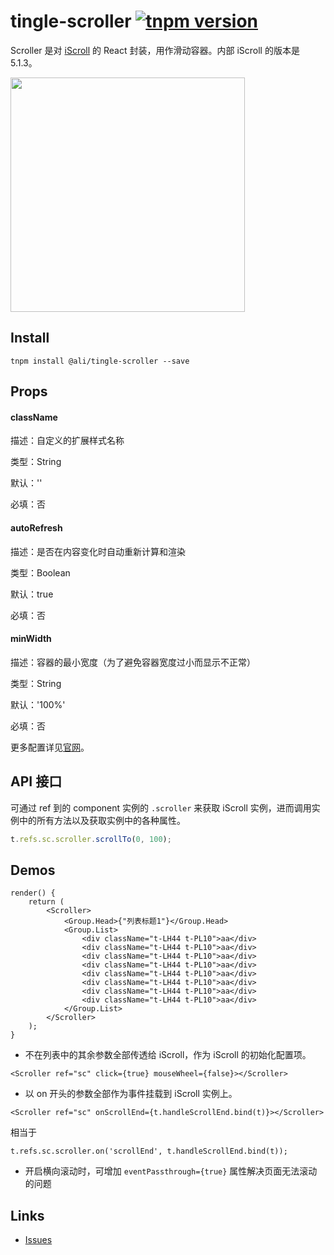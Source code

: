 # tingle-scroller [![tnpm version](http://web.npm.alibaba-inc.com/badge/v/@ali/tingle-scroller.svg?style=flat-square)](http://web.npm.alibaba-inc.com/package/@ali/tingle-scroller)


Scroller 是对 [iScroll](http://iscrolljs.com/) 的 React 封装，用作滑动容器。内部 iScroll 的版本是 5.1.3。

<img src="https://img.alicdn.com/tps/TB1jnocJpXXXXcmXpXXXXXXXXXX-750-1254.png" width="375"/>

## Install

```
tnpm install @ali/tingle-scroller --save
```

## Props

#### className

描述：自定义的扩展样式名称

类型：String

默认：''

必填：否

#### autoRefresh

描述：是否在内容变化时自动重新计算和渲染

类型：Boolean

默认：true

必填：否

#### minWidth

描述：容器的最小宽度（为了避免容器宽度过小而显示不正常）

类型：String

默认：'100%'

必填：否

更多配置详见[官网](http://iscrolljs.com/#configuring)。

## API 接口

可通过 ref 到的 component 实例的 `.scroller` 来获取 iScroll 实例，进而调用实例中的所有方法以及获取实例中的各种属性。

```js
t.refs.sc.scroller.scrollTo(0, 100);
```

## Demos

```
render() {
    return (
        <Scroller>
            <Group.Head>{"列表标题1"}</Group.Head>
            <Group.List>
                <div className="t-LH44 t-PL10">aa</div>
                <div className="t-LH44 t-PL10">aa</div>
                <div className="t-LH44 t-PL10">aa</div>
                <div className="t-LH44 t-PL10">aa</div>
                <div className="t-LH44 t-PL10">aa</div>
                <div className="t-LH44 t-PL10">aa</div>
                <div className="t-LH44 t-PL10">aa</div>
                <div className="t-LH44 t-PL10">aa</div>
            </Group.List>
        </Scroller>
    );
}
```
- 不在列表中的其余参数全部传透给 iScroll，作为 iScroll 的初始化配置项。

```
<Scroller ref="sc" click={true} mouseWheel={false}></Scroller>
```

- 以 on 开头的参数全部作为事件挂载到 iScroll 实例上。

```
<Scroller ref="sc" onScrollEnd={t.handleScrollEnd.bind(t)}></Scroller>
```

相当于

```
t.refs.sc.scroller.on('scrollEnd', t.handleScrollEnd.bind(t));
```

- 开启横向滚动时，可增加 `eventPassthrough={true}` 属性解决页面无法滚动的问题

## Links

- [Issues](http://gitlab.alibaba-inc.com/tingle-ui/tingle-scroller/issues)

